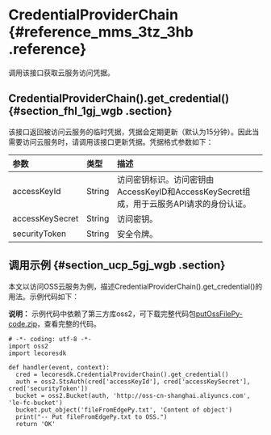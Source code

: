 # CredentialProviderChain {#reference_mms_3tz_3hb .reference}

调用该接口获取云服务访问凭据。

## CredentialProviderChain\(\).get\_credential\(\) {#section_fhl_1gj_wgb .section}

该接口返回被访问云服务的临时凭据，凭据会定期更新（默认为15分钟）。因此当需要访问云服务时，请调用该接口更新凭据。凭据格式参数如下：

|参数|类型|描述|
|:-|:-|:-|
|accessKeyId|String|访问密钥标识。访问密钥由AccessKeyID和AccessKeySecret组成，用于云服务API请求的身份认证。|
|accessKeySecret|String|访问密钥。|
|securityToken|String|安全令牌。|

## 调用示例 {#section_ucp_5gj_wgb .section}

本文以访问OSS云服务为例，描述CredentialProviderChain\(\).get\_credential\(\)的用法。示例代码如下：

**说明：** 示例代码中依赖了第三方库oss2，可下载完整代码包[putOssFilePy-code.zip](http://link-iot-edge-packet.oss-cn-shanghai.aliyuncs.com/fc-demo/putOssFilePy-code.zip)，查看完整的代码。

```
# -*- coding: utf-8 -*-
import oss2
import lecoresdk

def handler(event, context):
  cred = lecoresdk.CredentialProviderChain().get_credential()
  auth = oss2.StsAuth(cred['accessKeyId'], cred['accessKeySecret'], cred['securityToken'])
  bucket = oss2.Bucket(auth, 'http://oss-cn-shanghai.aliyuncs.com', 'le-fc-bucket')
  bucket.put_object('fileFromEdgePy.txt', 'Content of object')
  print("-- Put fileFromEdgePy.txt to OSS.")
  return 'OK'
```

